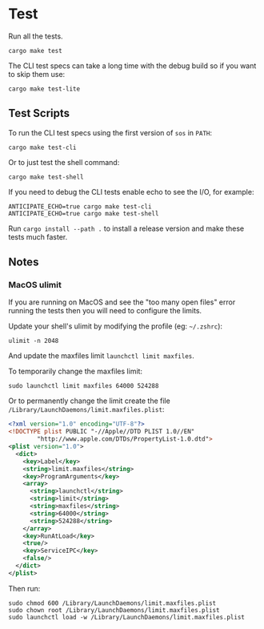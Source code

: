 # Test

Run all the tests.

```
cargo make test
```

The CLI test specs can take a long time with the debug build so if you want to skip them use:

```
cargo make test-lite
```

## Test Scripts

To run the CLI test specs using the first version of `sos` in `PATH`:

```
cargo make test-cli
```

Or to just test the shell command:

```
cargo make test-shell
```

If you need to debug the CLI tests enable echo to see the I/O, for example:

```
ANTICIPATE_ECHO=true cargo make test-cli
ANTICIPATE_ECHO=true cargo make test-shell
```

Run `cargo install --path .` to install a release version and make these tests much faster.

## Notes

### MacOS ulimit

If you are running on MacOS and see the "too many open files" error running the tests then you will need to configure the limits.

Update your shell's ulimit by modifying the profile (eg: `~/.zshrc`):

```
ulimit -n 2048
```

And update the maxfiles limit `launchctl limit maxfiles`.

To temporarily change the maxfiles limit:

```
sudo launchctl limit maxfiles 64000 524288
```

Or to permanently change the limit create the file `/Library/LaunchDaemons/limit.maxfiles.plist`:

```xml
<?xml version="1.0" encoding="UTF-8"?> 
<!DOCTYPE plist PUBLIC "-//Apple//DTD PLIST 1.0//EN" 
        "http://www.apple.com/DTDs/PropertyList-1.0.dtd">
<plist version="1.0"> 
  <dict>
    <key>Label</key>
    <string>limit.maxfiles</string>
    <key>ProgramArguments</key>
    <array>
      <string>launchctl</string>
      <string>limit</string>
      <string>maxfiles</string>
      <string>64000</string>
      <string>524288</string>
    </array>
    <key>RunAtLoad</key>
    <true/>
    <key>ServiceIPC</key>
    <false/>
  </dict>
</plist>
```

Then run:

```
sudo chmod 600 /Library/LaunchDaemons/limit.maxfiles.plist
sudo chown root /Library/LaunchDaemons/limit.maxfiles.plist
sudo launchctl load -w /Library/LaunchDaemons/limit.maxfiles.plist
```
